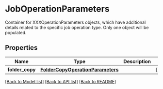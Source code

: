 # JobOperationParameters

Container for XXXOperationParameters objects, which have additional details related to the specific job operation type.  Only one object will be populated.

## Properties
Name | Type | Description | Notes
------------ | ------------- | ------------- | -------------
**folder_copy** | [**FolderCopyOperationParameters**](FolderCopyOperationParameters.md) |  | [optional] 

[[Back to Model list]](../README.md#documentation-for-models) [[Back to API list]](../README.md#documentation-for-api-endpoints) [[Back to README]](../README.md)


